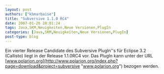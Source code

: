 ```yaml
---
layout: post
authors: ["khmarbaise"]
title: "Subversive 1.1.0 RC4"
date: 2007-01-26 20:01:24
tags: Java,SKM,Neuigkeiten,Neue Versionen,PlugIn
categories: [Java,SKM,Neuigkeiten,Neue Versionen,PlugIn]
post-type: blog
---
```

Ein vierter Release Candidate des Subversive PlugIn''s für Eclipse 3.2 (Callisto) liegt in der Release 1.1.0RC4 vor. Das PlugIn kann 
unter der URL [www.polarion.org](http://www.polarion.org/index.php?page=download&project=subversive "www.polarion.org") bezogen werden.
